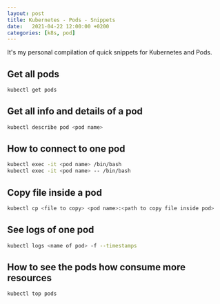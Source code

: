 ```yaml
---
layout: post
title: Kubernetes - Pods - Snippets
date:   2021-04-22 12:00:00 +0200
categories: [k8s, pod]
---
```


It's my personal compilation of quick snippets for Kubernetes and Pods.

## Get all pods

```bash
kubectl get pods
```

## Get all info and details of a pod

```bash
kubectl describe pod <pod name>
```

## How to connect to one pod

```bash
kubectl exec -it <pod name> /bin/bash
kubectl exec -it <pod name> -- /bin/bash
```

## Copy file inside a pod

```bash
kubectl cp <file to copy> <pod name>:<path to copy file inside pod>
```

## See logs of one pod

```bash
kubectl logs <name of pod> -f --timestamps
```

## How to see the pods how consume more resources

```bash
kubectl top pods
```
